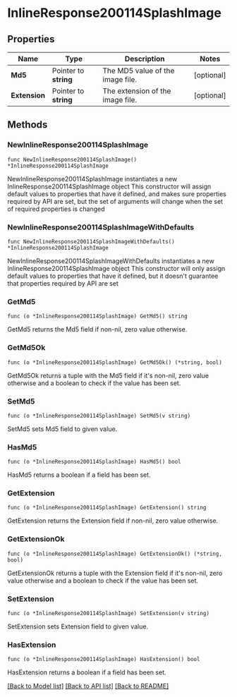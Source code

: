 # InlineResponse200114SplashImage

## Properties

Name | Type | Description | Notes
------------ | ------------- | ------------- | -------------
**Md5** | Pointer to **string** | The MD5 value of the image file. | [optional] 
**Extension** | Pointer to **string** | The extension of the image file. | [optional] 

## Methods

### NewInlineResponse200114SplashImage

`func NewInlineResponse200114SplashImage() *InlineResponse200114SplashImage`

NewInlineResponse200114SplashImage instantiates a new InlineResponse200114SplashImage object
This constructor will assign default values to properties that have it defined,
and makes sure properties required by API are set, but the set of arguments
will change when the set of required properties is changed

### NewInlineResponse200114SplashImageWithDefaults

`func NewInlineResponse200114SplashImageWithDefaults() *InlineResponse200114SplashImage`

NewInlineResponse200114SplashImageWithDefaults instantiates a new InlineResponse200114SplashImage object
This constructor will only assign default values to properties that have it defined,
but it doesn't guarantee that properties required by API are set

### GetMd5

`func (o *InlineResponse200114SplashImage) GetMd5() string`

GetMd5 returns the Md5 field if non-nil, zero value otherwise.

### GetMd5Ok

`func (o *InlineResponse200114SplashImage) GetMd5Ok() (*string, bool)`

GetMd5Ok returns a tuple with the Md5 field if it's non-nil, zero value otherwise
and a boolean to check if the value has been set.

### SetMd5

`func (o *InlineResponse200114SplashImage) SetMd5(v string)`

SetMd5 sets Md5 field to given value.

### HasMd5

`func (o *InlineResponse200114SplashImage) HasMd5() bool`

HasMd5 returns a boolean if a field has been set.

### GetExtension

`func (o *InlineResponse200114SplashImage) GetExtension() string`

GetExtension returns the Extension field if non-nil, zero value otherwise.

### GetExtensionOk

`func (o *InlineResponse200114SplashImage) GetExtensionOk() (*string, bool)`

GetExtensionOk returns a tuple with the Extension field if it's non-nil, zero value otherwise
and a boolean to check if the value has been set.

### SetExtension

`func (o *InlineResponse200114SplashImage) SetExtension(v string)`

SetExtension sets Extension field to given value.

### HasExtension

`func (o *InlineResponse200114SplashImage) HasExtension() bool`

HasExtension returns a boolean if a field has been set.


[[Back to Model list]](../README.md#documentation-for-models) [[Back to API list]](../README.md#documentation-for-api-endpoints) [[Back to README]](../README.md)


